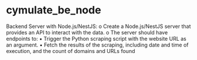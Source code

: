 # cymulate_be_node
Backend Server with Node.js/NestJS: o Create a Node.js/NestJS server that provides an API to interact with the data. o The server should have endpoints to: ▪ Trigger the Python scraping script with the website URL as an argument. ▪ Fetch the results of the scraping, including date and time of execution, and the count of domains and URLs found
